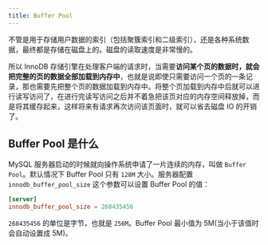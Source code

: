```yaml
---
title: Buffer Pool
---
```



不管是用于存储用户数据的索引（包括聚簇索引和二级索引），还是各种系统数据，最终都是存储在磁盘上的。磁盘的读取速度是非常慢的。

所以 InnoDB 存储引擎在处理客户端的请求时，当需要**访问某个页的数据时，就会把完整的页的数据全部加载到内存中**，也就是说即使只需要访问一个页的一条记录，那也需要先把整个页的数据加载到内存中。将整个页加载到内存中后就可以进行读写访问了，在进行完读写访问之后并不着急把该页对应的内存空间释放掉，而是将其缓存起来，这样将来有请求再次访问该页面时，就可以省去磁盘 IO 的开销了。

## Buffer Pool 是什么

MySQL 服务器启动的时候就向操作系统申请了一片连续的内存，叫做 `Buffer Pool`。默认情况下 Buffer Pool 只有 `128M` 大小。服务器配置 `innodb_buffer_pool_size` 这个参数可以设置 Buffer Pool 的值：

```cnf
[server]
innodb_buffer_pool_size = 268435456
```

`268435456` 的单位是字节，也就是 `256M`。Buffer Pool 最小值为 5M(当小于该值时会自动设置成 5M)。
